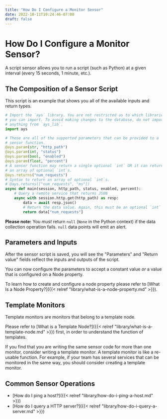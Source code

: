```yaml
---
title: "How Do I Configure a Monitor Sensor"
date: 2022-10-11T19:24:46-07:00
draft: false
---
```


# How Do I Configure a Monitor Sensor?

A script sensor allows you to run a script (such as Python) at a given interval (every 15 seconds, 1 minute, etc.).

## The Composition of a Sensor Script

This script is an example that shows you all of the available inputs and return types.

```python
# Import the `ays` library. You are not restricted as to which libraries
# you can import. To avoid making changes to the database, do not import
# anything from `ays_lib`.
import ays

# These are all of the supported parameters that can be provided to a
# sensor function.
@ays.param(str, "http_path")
@ays.param(int, "status")
@ays.param(bool, "enabled")
@ays.param(float, "percent")
# A sensor function may return a single optional `int` OR it can return
# an array of optional `int`s.
@ays.returns("num_requests")
# Syntax to return an array of optional `int`s.
# @ays.returns(["num_requests", "ms"])
async def main(session, http_path, status, enabled, percent):
    # Query a remote service that returns JSON
    async with session.http.get(http_path) as resp:
        data = await resp.json()
        # Return the data value. Again, this must be an optional `int`
        return data["num_requests"]
```

**Please note:** You *must* return `null` (`None` in the Python context) if the data collection operation fails. `null` data points will emit an alert.

## Parameters and Inputs

After the sensor script is saved, you will see the "Parameters" and "Return value" fields reflect the inputs and outputs of the script.

You can now configure the parameters to accept a constant value *or* a value that is configured on a Node property.

To learn how to create and configure a node property please refer to [What Is a Node Property?]({{< relref "library/what-is-a-node-property.md" >}}).

## Template Monitors

Template monitors are monitors that belong to a template node.

Please refer to [What is a Template Node?]({{< relref "library/what-is-a-template-node.md" >}}) first, in order to understand the function of templates.

If you find that you are writing the same sensor code for more than one monitor, consider writing a template monitor. A template monitor is like a re-usable function. For example, if your team has several services that can be monitored in the same way, you should consider creating a template monitor.

## Common Sensor Operations

- [How do I ping a host?]({{< relref "library/how-do-i-ping-a-host.md" >}})
- [How do I query a HTTP server?]({{< relref "library/how-do-i-query-a-server.md" >}})
